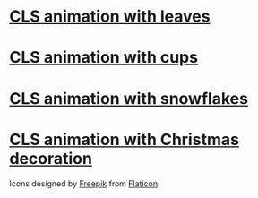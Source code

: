 # <a href="https://cdn.rawgit.com/jelena-simovic-rota/cls-animation/05f341ef/start-leaves.html">CLS animation with leaves</a>

# <a href="https://cdn.rawgit.com/jelena-simovic-rota/cls-animation/fce43ff7/animation/cls-cups.html">CLS animation with cups</a>

# <a href="https://cdn.rawgit.com/jelena-simovic-rota/cls-animation/05f341ef/start-snowflakes.html">CLS animation with snowflakes</a>

# <a href="https://cdn.rawgit.com/jelena-simovic-rota/cls-animation/2a7519b2/animation/cls-decorations.html">CLS animation with Christmas decoration</a>

Icons designed by <a href="https://www.flaticon.com/authors/freepik">Freepik</a> from <a href="https://www.flaticon.com">Flaticon</a>.
